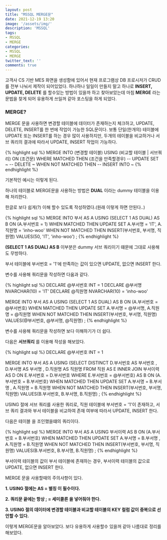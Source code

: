 ```yaml
---
layout: post
title: "MSSQL MERGE문"
date: 2021-12-19 13:20
image: '/assets/img/'
description: 'MSSQL'
tags:
- MSSQL
- MERGE
categories:
- MSSQL
- MERGE
twitter_text: ''
comments: true
---
```


고객사 CS 기반 MES 화면을 생성함에 있어서 현재 프로그램상 DB 프로시저가 CRUD 를 전부 나눠서 제작이 되어있었다.
하나하나 일일이 만들지 말고 하나로 __INSERT, UPDATE, DELETE__ 를 할수있는 방법이 있을까 하고 찾아보았는데
마침 __MERGE__ 라는 문법을 찾게 되어 유용하게 쓰일꺼 같아 포스팅을 하게 되었다. 

### MERGE? ###
MERGE 문을 사용하면 변경할 테이블에 데이터가 존재하는지 체크하고, UPDATE, DELETE, INSERT를 한 번에 작업이 가능한 SQL문이다.
보통 단일(한개의) 테이블에 UPDATE 또는 INSERT를 하는 경우 많이 사용하지만, 두개의 테이블을 비교하거나 서브 쿼리의 결과에 따라서 UPDATE, INSERT 작업이 가능하다.

{% highlight sql %}
  MERGE INTO (변경할 테이블)
  USING (비교할 테이블 | 서브쿼리)
  ON (조건문)
  WHERE MATCHED THEN
  (조건을 만족할경우)
  -- UPDATE SET  ~ 
  -- DELETE ~ 
  WHEN NOT MATCHED THEN
  -- INSERT INTO ~
{% endhighlight %}

기본적인 예시는 이렇게 된다.

하나의 테이블로 MERGE문을 사용하는 방법은 __DUAL__ 이라는 dummy 테이블을 이용해 처리한다.

한글로 보다 쉽게(?) 이해 할수 있도록 작성하였다.(원래 이렇게 하면 안된다..)

{% highlight sql %}
MERGE INTO 부서 AS A
USING (SELECT 1 AS DUAL) AS B
   ON (A.부서번호 = 1)
 WHEN MATCHED THEN
   UPDATE SET A.부서명 = 'IT', A.직원명 = 'inho-woo'
 WHEN NOT MATCHED THEN
   INSERT(부서번호, 부서명, 직원명) VALUES(50, 'IT', 'inho-woo')
;
{% endhighlight %}

__(SELECT 1 AS DUAL) AS B__  이부분은 dummy 서브 쿼리이기 떄문에 그대로 사용해도 무방하다.

부서 테이블에 부서번호 = '1'에 만족하는 값이 있으면 UPDATE, 없으면 INSERT 한다.

변수를 사용해 쿼리문을 작성하면 다움과 같다.

{% highlight sql %}
DECLARE @부서번호 INT = 1
DECLARE @부서명 NVARCHAR(10) = 'IT'
DECLARE @직원명 NVARCHAR(10) = 'inho-woo'

MERGE INTO 부서 AS A
USING (SELECT 1 AS DUAL) AS B
   ON (A.부서번호 = @부서번호)
 WHEN MATCHED THEN
   UPDATE SET A.부서명 = @부서명, A.직원명 = @직원명
 WHEN NOT MATCHED THEN
   INSERT(부서번호, 부서명, 직원명) VALUES(@부서번호, @부서명, @직원명)
;
{% endhighlight %}

변수를 사용해 쿼리문을 작성하면 보다 이해하기가 더 쉽다.

다음은 __서브쿼리__ 를 이용해 작성을 해보았다.

{% highlight sql %}
DECLARE @부서번호 INT = 1

MERGE INTO 부서 AS A
USING (SELECT DISTINCT 
              D.부서번호   AS 부서번호
            , D.부서명    AS 부서명
            , D.직원명    AS 직원명
         FROM 직원 AS E
        INNER JOIN 부서이력 AS D
           ON E.부서번호 = D.부서번호
        WHERE E.부서번호 = @부서번호) AS B
   ON (A.부서번호 = B.부서번호)
 WHEN MATCHED THEN
   UPDATE SET A.부서명 = B.부서명
            , A.직원명 = B.직원명
 WHEN NOT MATCHED THEN
   INSERT(부서번호, 부서명, 직원명) 
   VALUES(B.부서번호, B.부서명, B.직원명)
;
{% endhighlight %}

USING 절에 서브 쿼리를 사용한 쿼리로, 직원 테이블에 부서번호 = '1'이 존재하고, 서브 쿼리 결과와 부서 테이블을 비교하여 존재 여부에 따라서 UPDATE, INSERT 한다.

다음은 테이블 을 조인했을떄의 쿼리이다.

{% highlight sql %}
MERGE INTO 부서 AS A
USING 부서이력 AS B
   ON (A.부서번호 = B.부서번호)
 WHEN MATCHED THEN
   UPDATE SET A.부서명 = B.부서명
            , A.직원명   = B.직원명
 WHEN NOT MATCHED THEN
   INSERT(부서번호, 부서명, 직원명) 
   VALUES(B.부서번호, B.부서명, B.직원명)
;
{% endhighlight %}

부서이력 테이블의 값이  부서 테이블에 존재하는 경우, 부서이력 테이블의 값으로 UPDATE, 없으면 INSERT 한다.

MERGE 문을 사용할때의 주의사항이 있다.

__1. USING 절에는 AS = 별칭 이 필수이다.__

__2. 쿼리문 끝에는 항상 ; = 세미콜론 을 넣어줘야 한다.__

__3. USING 절의 데이터에 변경할 테이블과 비교할 테이블의 KEY 컬럼 값이 중복으로 선언할 수 있다.__


이렇게 MERGE문을 알아보았다. 보다 유용하게 사용할수 있을꺼 같아 나름대로 정리를 해보았다.
